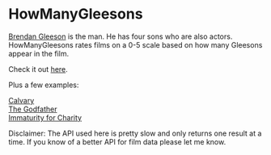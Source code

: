# HowManyGleesons

[Brendan Gleeson](https://www.imdb.com/name/nm0322407/) is the man. He has four sons who are also actors. HowManyGleesons rates films on a 0-5 scale based on how many Gleesons appear in the film.

Check it out [here](https://s3.us-west-2.amazonaws.com/howmanygleesons/index.html).

Plus a few examples:

[Calvary](https://s3.us-west-2.amazonaws.com/howmanygleesons/index.html?search=Calvary)  
[The Godfather](https://s3.us-west-2.amazonaws.com/howmanygleesons/index.html?search=The+Godfather)  
[Immaturity for Charity](https://s3.us-west-2.amazonaws.com/howmanygleesons/index.html?search=Immaturity+for+Charity)

Disclaimer: The API used here is pretty slow and only returns one result at a time. If you know of a better API for film data please let me know.
